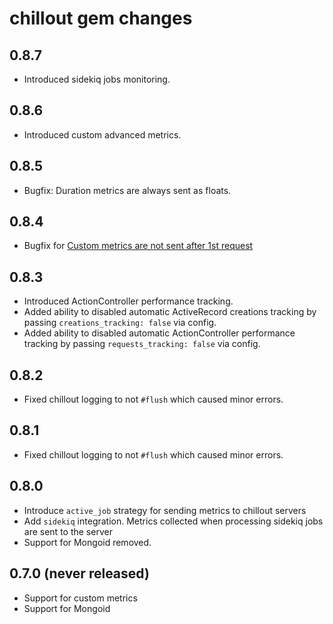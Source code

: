 # chillout gem changes

0.8.7
-----

- Introduced sidekiq jobs monitoring.


0.8.6
-----

- Introduced custom advanced metrics.

0.8.5
-----

- Bugfix: Duration metrics are always sent as floats.

0.8.4
-----

- Bugfix for [Custom metrics are not sent after 1st request](https://github.com/chilloutio/chillout/issues/4)

0.8.3
-----

- Introduced ActionController performance tracking.
- Added ability to disabled automatic ActiveRecord creations tracking by passing `creations_tracking: false` via config.
- Added ability to disabled automatic ActionController performance tracking by passing `requests_tracking: false` via config.

0.8.2
-----

- Fixed chillout logging to not `#flush` which caused minor errors.

0.8.1
-----

- Fixed chillout logging to not `#flush` which caused minor errors.

0.8.0
-----

- Introduce `active_job` strategy for sending metrics to chillout servers
- Add `sidekiq` integration. Metrics collected when processing sidekiq jobs are sent to the server
- Support for Mongoid removed.

0.7.0 (never released)
----------------------

- Support for custom metrics
- Support for Mongoid